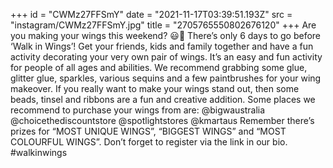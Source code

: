 +++
id = "CWMz27FFSmY"
date = "2021-11-17T03:39:51.193Z"
src = "instagram/CWMz27FFSmY.jpg"
title = "2705765550802676120"
+++
Are you making your wings this weekend? 😃🦋 There’s only 6 days to go before ‘Walk in Wings’! Get your friends, kids and family together and have a fun activity decorating your very own pair of wings. It’s an easy and fun activity for people of all ages and abilities. We recommend grabbing some glue, glitter glue, sparkles, various sequins and a few paintbrushes for your wing makeover. If you really want to make your wings stand out, then some beads, tinsel and ribbons are a fun and creative addition. Some places we recommend to purchase your wings from are: @bigwaustralia @choicethediscountstore @spotlightstores @kmartaus Remember there’s prizes for “MOST UNIQUE WINGS”, “BIGGEST WINGS” and “MOST COLOURFUL WINGS”. Don’t forget to register via the link in our bio. #walkinwings